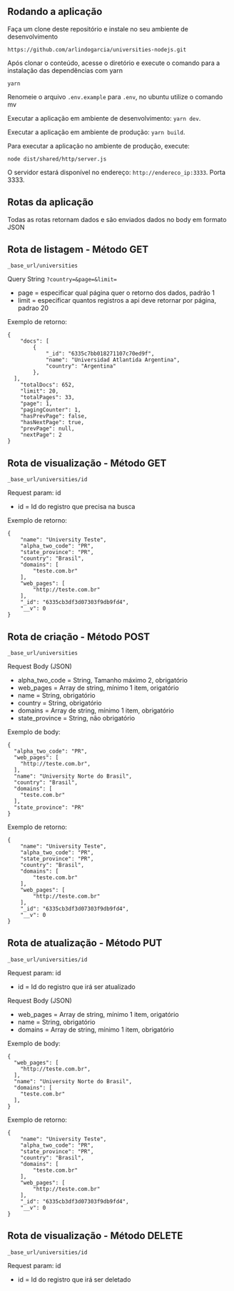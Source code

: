 ## Rodando a aplicação
Faça um clone deste repositório e instale no seu ambiente de desenvolvimento
```
https://github.com/arlindogarcia/universities-nodejs.git
```

Após clonar o conteúdo, acesse o diretório e execute o comando para a instalação das dependências com yarn
```
yarn
```

Renomeie o arquivo `.env.example` para `.env`, no ubuntu utilize o comando mv

Executar a aplicação em ambiente de desenvolvimento: `yarn dev`.

Executar a aplicação em ambiente de produção: `yarn build`.

Para executar a aplicação no ambiente de produção, execute:
```
node dist/shared/http/server.js
```

O servidor estará disponível no endereço: `http://endereco_ip:3333`. Porta 3333.

## Rotas da aplicação

Todas as rotas retornam dados e são enviados dados no body em formato JSON

## Rota de listagem - Método GET
```
_base_url/universities

```
Query String `?country=&page=&limit=`
  - page = especificar qual página quer o retorno dos dados, padrão 1
  - limit = especificar quantos registros a api deve retornar por página, padrao 20

Exemplo de retorno:
```
{
	"docs": [
		{
			"_id": "6335c7bb018271107c70ed9f",
			"name": "Universidad Atlantida Argentina",
			"country": "Argentina"
		},
  ],
	"totalDocs": 652,
	"limit": 20,
	"totalPages": 33,
	"page": 1,
	"pagingCounter": 1,
	"hasPrevPage": false,
	"hasNextPage": true,
	"prevPage": null,
	"nextPage": 2
}
```

## Rota de visualização - Método GET
```
_base_url/universities/id

```
Request param: id
  - id = Id do registro que precisa na busca

Exemplo de retorno:
```
{
	"name": "University Teste",
	"alpha_two_code": "PR",
	"state_province": "PR",
	"country": "Brasil",
	"domains": [
		"teste.com.br"
	],
	"web_pages": [
		"http://teste.com.br"
	],
	"_id": "6335cb3df3d07303f9db9fd4",
	"__v": 0
}
```

## Rota de criação - Método POST
```
_base_url/universities

```
Request Body (JSON)
  - alpha_two_code = String, Tamanho máximo 2, obrigatório
  - web_pages = Array de string, mínimo 1 item, origatório
  - name = String, obrigatório
  - country = String, obrigatório
  - domains = Array de string, mínimo 1 item, obrigatório
  - state_province = String, não obrigatório

Exemplo de body:
```
{
  "alpha_two_code": "PR",
  "web_pages": [
    "http://teste.com.br",
  ],
  "name": "University Norte do Brasil",
  "country": "Brasil",
  "domains": [
    "teste.com.br"
  ],
  "state_province": "PR"
}
```

Exemplo de retorno:
```
{
	"name": "University Teste",
	"alpha_two_code": "PR",
	"state_province": "PR",
	"country": "Brasil",
	"domains": [
		"teste.com.br"
	],
	"web_pages": [
		"http://teste.com.br"
	],
	"_id": "6335cb3df3d07303f9db9fd4",
	"__v": 0
}
```

## Rota de atualização - Método PUT
```
_base_url/universities/id

```
Request param: id
  - id = Id do registro que irá ser atualizado

Request Body (JSON)
  - web_pages = Array de string, mínimo 1 item, origatório
  - name = String, obrigatório
  - domains = Array de string, mínimo 1 item, obrigatório

Exemplo de body:
```
{
  "web_pages": [
    "http://teste.com.br",
  ],
  "name": "University Norte do Brasil",
  "domains": [
    "teste.com.br"
  ],
}
```

Exemplo de retorno:
```
{
	"name": "University Teste",
	"alpha_two_code": "PR",
	"state_province": "PR",
	"country": "Brasil",
	"domains": [
		"teste.com.br"
	],
	"web_pages": [
		"http://teste.com.br"
	],
	"_id": "6335cb3df3d07303f9db9fd4",
	"__v": 0
}
```

## Rota de visualização - Método DELETE
```
_base_url/universities/id

```
Request param: id
  - id = Id do registro que irá ser deletado
